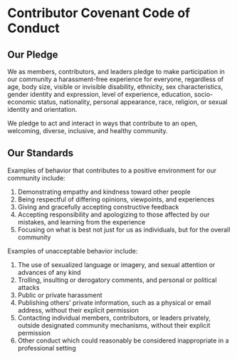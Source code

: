 # Contributor Covenant Code of Conduct

## Our Pledge

We as members, contributors, and leaders pledge to make participation in our community a harassment-free experience for everyone, regardless of age, body size, visible or invisible disability, ethnicity, sex characteristics, gender identity and expression, level of experience, education, socio-economic status, nationality, personal appearance, race, religion, or sexual identity and orientation.

We pledge to act and interact in ways that contribute to an open, welcoming, diverse, inclusive, and healthy community.

## Our Standards

Examples of behavior that contributes to a positive environment for our community include:

 1. Demonstrating empathy and kindness toward other people
 2. Being respectful of differing opinions, viewpoints, and experiences
 3. Giving and gracefully accepting constructive feedback
 4. Accepting responsibility and apologizing to those affected by our mistakes, and learning from the experience
 5. Focusing on what is best not just for us as individuals, but for the overall community

Examples of unacceptable behavior include:

 1. The use of sexualized language or imagery, and sexual attention or advances of any kind
 2. Trolling, insulting or derogatory comments, and personal or political attacks
 3. Public or private harassment
 4. Publishing others' private information, such as a physical or email address, without their explicit permission
 5. Contacting individual members, contributors, or leaders privately, outside designated community mechanisms, without their explicit permission
 6. Other conduct which could reasonably be considered inappropriate in a professional setting
